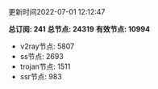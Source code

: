 更新时间2022-07-01 12:12:47

**总订阅: 241**
**总节点: 24319**
**有效节点: 10994**
- v2ray节点: 5807
- ss节点: 2693
- trojan节点: 1511
- ssr节点: 983
